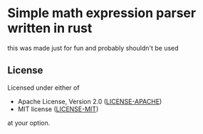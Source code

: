 # Simple math expression parser written in rust

this was made just for fun and probably shouldn't be used


## License

Licensed under either of
 * Apache License, Version 2.0
   ([LICENSE-APACHE](LICENSE-APACHE))
 * MIT license
   ([LICENSE-MIT](LICENSE-MIT))

at your option.
